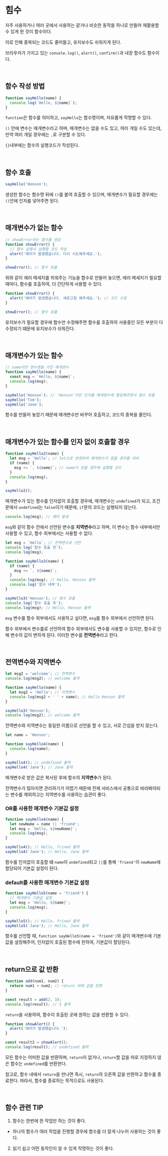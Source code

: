# 힘수

자주 사용하거나 여러 곳에서 사용하는 같거나 비슷한 동작을 하나로 만들어 재활용할 수 있게 한 것이 함수이다.

이로 인해 중복되는 코드도 줄어들고, 유지보수도 쉬워지게 된다.

브라우저가 가지고 있는 `console.log()`, `alert()`, `confirm()`과 내장 함수도 함수이다.

<br />

## 함수 작성 방법

```javascript
function sayHello(name) {
  console.log(`Hello, ${name}`);
}
```

`function`은 함수를 의미하고, `sayHello`는 함수명이며, 자유롭게 작명할 수 있다.

`()` 안에 변수는 매개변수라고 하며, 매개변수는 없을 수도 있고, 여러 개일 수도 있는데, 만약 여러 개일 경우에는 `,`로 구분할 수 있다.

`{}`내부에는 함수의 실행코드가 작성된다.

<br />

## 함수 호출

```javascript
sayHello('Henson');
```

생성한 함수는 함수명 뒤에 `()`를 붙여 호출할 수 있으며, 매개변수가 필요할 경우에는 `()`안에 인자를 넣어주면 된다.

<br />

## 매개변수가 없는 함수

```javascript
// showError라는 함수를 생성
function showError() {
  // 함수 실행시 실행할 코드 작성
  alert('에러가 발생했습니다. 다시 시도해주세요.');
}

showError(); // 함수 호출
```

위와 같이 에러 메세지를 띄워주는 기능을 함수로 만들어 놓으면, 에러 메세지가 필요할 때마다, 함수를 호출하여, 더 간단하게 사용할 수 있다.

```javascript
function showError() {
  alert('에러가 발생했습니다. 새로고침 해주세요.'); // 코드 수정
}

showError(); // 함수 호출
```

유지보수가 필요할 경우에 함수만 수정해주면 함수를 호출하여 사용중인 모든 부분이 다 수정되기 떄문에 유지보수가 쉬워진다.

<br />

## 매개변수가 있는 함수

```javascript
// name이란 변수명을 가진 매개변수
function sayHello(name) {
  const msg = `Hello, ${name}`;
  console.log(msg);
}

sayHello('Henson'); // 'Henson'이란 인자를 매개변수에 할당해주면서 함수 호출
sayHello('Tom');
sayHello('Jane');
```

함수를 만들어 놓았기 때문에 매개변수만 바꾸어 호출하고, 코드의 중복을 줄인다.

<br />

## 매개변수가 있는 함수를 인자 없이 호출할 경우

```javascript
function sayHello2(name) {
  let msg = `Hello`; // let으로 변경하여 매개변수가 없을 경우를 대비
  if (name) {
    msg += `, ${name}`; // name이 있을 경우에 실행할 코드
  }
  console.log(msg);
}

sayHello2();
```

매개변수가 있는 함수를 인자없이 호출할 경우에, 매개변수는 `undefined`가 되고, 조건문에서 `undefined`는 `false`이기 때문에, `if`문의 코드는 실행되지 않는다.

```javascript
console.log(msg); // 에러 발생
```

`msg`와 같이 함수 안에서 선언된 변수를 **지역변수**라고 하며, 이 변수는 함수 내부에서만 사용할 수 있고, 함수 외부에서는 사용할 수 없다.

```javascript
let msg = `Hello`; // 전역변수로 선언
console.log('함수 호출 전');
console.log(msg);

function sayHello3(name) {
  if (name) {
    msg += `, ${name}`;
  }
  console.log(msg); // Hello, Henson 출력
  console.log('함수 내부');
}

sayHello3('Henson'); // 함수 호출
console.log('함수 호출 후');
console.log(msg); // Hello, Henson 출력
```

`msg` 변수를 함수 외부에서도 사용하고 싶다면, `msg`를 함수 외부에서 선언하면 된다.

함수 외부에서 변수를로 선언하여 함수 외부에서도 변수를 사용할 수 있지만, 함수로 인해 변수의 값이 변하게 된다. 이러한 변수를 **전역변수**라고 한다.

<br />

## 전역변수와 지역변수

```javascript
let msg2 = 'welcome'; // 전역변수
console.log(msg2); // welcome 출력

function sayHello(name) {
  let msg2 = 'Hello'; // 지역변수
  console.log(msg2 + ' ' + name); // Hello Henson 출력
}

sayHello3('Henson');
console.log(msg2); // welcome 출력
```

전역변수와 지역변수는 동일한 이름으로 선언을 할 수 있고, 서로 간섭을 받지 않는다.

```javascript
let name = 'Henson';

function sayHello4(name) {
  console.log(name);
}

sayHello4(); // undefined 출력
sayHello4('Jane'); // Jane 출력
```

매개변수로 받은 값은 복사된 후에 함수의 **지역변수**가 된다.

전역변수가 많아지면 관리하기가 어렵기 때문에 전체 서비스에서 공통으로 바라봐야되는 변수를 제외하고는 지역변수를 사용하는 습관이 좋다.

### OR를 사용한 매개변수 기본값 설정

```javascript
function sayHello4(name) {
  let newName = name || 'friend';
  let msg = `Hello, ${newName}`;
  console.log(msg);
}

sayHello4(); // Hello, frined 출력
sayHello4('Jane'); // Hello, Jane 출력
```

함수를 인자없이 호출할 떄 `name`이 `undefined`되고 `||`를 통해 `'friend'`이 `newName`에 할당되어 기본값 설정이 된다.

### default를 사용한 매개변수 기본값 설정

```javascript
function sayHello5(name = 'friend') {
  // 매개변수 기본값 설정
  let msg = `Hello, ${name}`;
  console.log(msg);
}

sayHello5(); // Hello, frined 출력
sayHello5('Jane'); // Hello, Jane 출력
```

함수를 선언할 때, `function sayHello5(name = 'friend')`와 같이 매개변수에 기본값을 설정해주어, 인자없이 호출된 함수에 한하여, 기본값이 할당된다.

<br />

## return으로 값 반환

```javascript
function add(num1, num2) {
  return num1 + num2; // return 뒤에 값을 반환
}

const result = add(2, 3);
console.log(result); // 5 출력
```

`return`을 사용하여, 함수이 호출된 곳에 원하는 값을 반환할 수 있다.

```javascript
function showAlert() {
  alert('에러가 발생했습니다.');
}

const result2 = showAlert();
console.log(result); // undefined 출력
```

모든 함수는 어떠한 값을 반환하며, `return`이 없거나, `return`할 값을 따로 지정하지 않은 함수는 `undefined`를 반환한다.

참고로, 함수 내에서 `return`을 만나면 즉시, `return`의 오른쪽 값을 반환하고 함수를 종료한다. 따라서, 함수를 종료하는 목적으로도 사용된다.

<br />

## 함수 관련 TIP

1. 함수는 한번에 한 작업만 하는 것이 좋다.

- 하나의 함수가 여러 작업을 진행할 경우에 함수를 더 잘게 나누어 사용하는 것이 좋다.

2. 읽기 쉽고 어떤 동작인지 알 수 있게 작명하는 것이 좋다.
